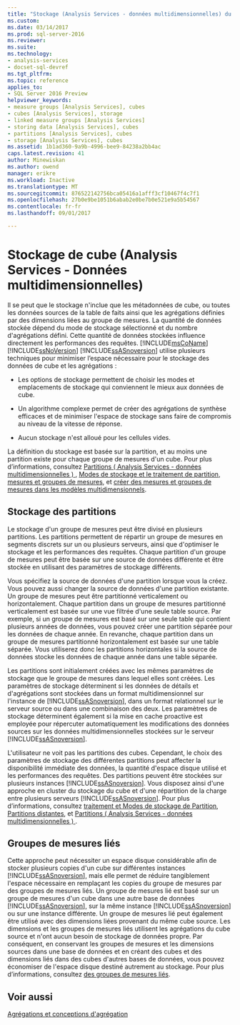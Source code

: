 ```yaml
---
title: "Stockage (Analysis Services - données multidimensionnelles) du cube | Documents Microsoft"
ms.custom: 
ms.date: 03/14/2017
ms.prod: sql-server-2016
ms.reviewer: 
ms.suite: 
ms.technology:
- analysis-services
- docset-sql-devref
ms.tgt_pltfrm: 
ms.topic: reference
applies_to:
- SQL Server 2016 Preview
helpviewer_keywords:
- measure groups [Analysis Services], cubes
- cubes [Analysis Services], storage
- linked measure groups [Analysis Services]
- storing data [Analysis Services], cubes
- partitions [Analysis Services], cubes
- storage [Analysis Services], cubes
ms.assetid: 1b1ad360-9a9b-4996-bee9-84238a2bb4ac
caps.latest.revision: 41
author: Minewiskan
ms.author: owend
manager: erikre
ms.workload: Inactive
ms.translationtype: MT
ms.sourcegitcommit: 876522142756bca05416a1afff3cf10467f4c7f1
ms.openlocfilehash: 27b0e9be1051b6abab2e0be7b0e521e9a5b54567
ms.contentlocale: fr-fr
ms.lasthandoff: 09/01/2017

---
```

# <a name="cube-storage-analysis-services---multidimensional-data"></a>Stockage de cube (Analysis Services - Données multidimensionnelles)
  Il se peut que le stockage n'inclue que les métadonnées de cube, ou toutes les données sources de la table de faits ainsi que les agrégations définies par des dimensions liées au groupe de mesures. La quantité de données stockée dépend du mode de stockage sélectionné et du nombre d'agrégations défini. Cette quantité de données stockées influence directement les performances des requêtes. [!INCLUDE[msCoName](../../includes/msconame-md.md)][!INCLUDE[ssNoVersion](../../includes/ssnoversion-md.md)] [!INCLUDE[ssASnoversion](../../includes/ssasnoversion-md.md)] utilise plusieurs techniques pour minimiser l’espace nécessaire pour le stockage des données de cube et les agrégations :  
  
-   Les options de stockage permettent de choisir les modes et emplacements de stockage qui conviennent le mieux aux données de cube.  
  
-   Un algorithme complexe permet de créer des agrégations de synthèse efficaces et de minimiser l'espace de stockage sans faire de compromis au niveau de la vitesse de réponse.  
  
-   Aucun stockage n'est alloué pour les cellules vides.  
  
 La définition du stockage est basée sur la partition, et au moins une partition existe pour chaque groupe de mesures d'un cube. Pour plus d’informations, consultez [Partitions &#40; Analysis Services - données multidimensionnelles &#41; ](../../analysis-services/multidimensional-models-olap-logical-cube-objects/partitions-analysis-services-multidimensional-data.md), [Modes de stockage et le traitement de partition](../../analysis-services/multidimensional-models-olap-logical-cube-objects/partitions-partition-storage-modes-and-processing.md), [mesures et groupes de mesures](../../analysis-services/multidimensional-models/measures-and-measure-groups.md), et [créer des mesures et groupes de mesures dans les modèles multidimensionnels](../../analysis-services/multidimensional-models/create-measures-and-measure-groups-in-multidimensional-models.md).  
  
## <a name="partition-storage"></a>Stockage des partitions  
 Le stockage d'un groupe de mesures peut être divisé en plusieurs partitions. Les partitions permettent de répartir un groupe de mesures en segments discrets sur un ou plusieurs serveurs, ainsi que d'optimiser le stockage et les performances des requêtes. Chaque partition d'un groupe de mesures peut être basée sur une source de données différente et être stockée en utilisant des paramètres de stockage différents.  
  
 Vous spécifiez la source de données d'une partition lorsque vous la créez. Vous pouvez aussi changer la source de données d'une partition existante. Un groupe de mesures peut être partitionné verticalement ou horizontalement. Chaque partition dans un groupe de mesures partitionné verticalement est basée sur une vue filtrée d'une seule table source. Par exemple, si un groupe de mesures est basé sur une seule table qui contient plusieurs années de données, vous pouvez créer une partition séparée pour les données de chaque année. En revanche, chaque partition dans un groupe de mesures partitionné horizontalement est basée sur une table séparée. Vous utiliserez donc les partitions horizontales si la source de données stocke les données de chaque année dans une table séparée.  
  
 Les partitions sont initialement créées avec les mêmes paramètres de stockage que le groupe de mesures dans lequel elles sont créées. Les paramètres de stockage déterminent si les données de détails et d'agrégations sont stockées dans un format multidimensionnel sur l'instance de [!INCLUDE[ssASnoversion](../../includes/ssasnoversion-md.md)], dans un format relationnel sur le serveur source ou dans une combinaison des deux. Les paramètres de stockage déterminent également si la mise en cache proactive est employée pour répercuter automatiquement les modifications des données sources sur les données multidimensionnelles stockées sur le serveur [!INCLUDE[ssASnoversion](../../includes/ssasnoversion-md.md)].  
  
 L'utilisateur ne voit pas les partitions des cubes. Cependant, le choix des paramètres de stockage des différentes partitions peut affecter la disponibilité immédiate des données, la quantité d'espace disque utilisé et les performances des requêtes. Des partitions peuvent être stockées sur plusieurs instances [!INCLUDE[ssASnoversion](../../includes/ssasnoversion-md.md)]. Vous disposez ainsi d'une approche en cluster du stockage du cube et d'une répartition de la charge entre plusieurs serveurs [!INCLUDE[ssASnoversion](../../includes/ssasnoversion-md.md)]. Pour plus d’informations, consultez [traitement et Modes de stockage de Partition](../../analysis-services/multidimensional-models-olap-logical-cube-objects/partitions-partition-storage-modes-and-processing.md), [Partitions distantes](../../analysis-services/multidimensional-models-olap-logical-cube-objects/partitions-remote-partitions.md), et [Partitions &#40; Analysis Services - données multidimensionnelles &#41; ](../../analysis-services/multidimensional-models-olap-logical-cube-objects/partitions-analysis-services-multidimensional-data.md).  
  
## <a name="linked-measure-groups"></a>Groupes de mesures liés  
 Cette approche peut nécessiter un espace disque considérable afin de stocker plusieurs copies d'un cube sur différentes instances [!INCLUDE[ssASnoversion](../../includes/ssasnoversion-md.md)], mais elle permet de réduire tangiblement l'espace nécessaire en remplaçant les copies du groupe de mesures par des groupes de mesures liés. Un groupe de mesures lié est basé sur un groupe de mesures d'un cube dans une autre base de données [!INCLUDE[ssASnoversion](../../includes/ssasnoversion-md.md)], sur la même instance [!INCLUDE[ssASnoversion](../../includes/ssasnoversion-md.md)] ou sur une instance différente. Un groupe de mesures lié peut également être utilisé avec des dimensions liées provenant du même cube source. Les dimensions et les groupes de mesures liés utilisent les agrégations du cube source et n'ont aucun besoin de stockage de données propre. Par conséquent, en conservant les groupes de mesures et les dimensions sources dans une base de données et en créant des cubes et des dimensions liés dans des cubes d'autres bases de données, vous pouvez économiser de l'espace disque destiné autrement au stockage. Pour plus d’informations, consultez [des groupes de mesures liés](../../analysis-services/multidimensional-models/linked-measure-groups.md).  
  
## <a name="see-also"></a>Voir aussi  
 [Agrégations et conceptions d'agrégation](../../analysis-services/multidimensional-models-olap-logical-cube-objects/aggregations-and-aggregation-designs.md)  
  
  

